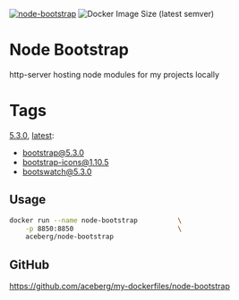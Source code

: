 [![node-bootstrap](https://github.com/aceberg/my-dockerfiles/actions/workflows/node-bootstrap.yml/badge.svg)](https://github.com/aceberg/my-dockerfiles/actions/workflows/node-bootstrap.yml)
![Docker Image Size (latest semver)](https://img.shields.io/docker/image-size/aceberg/node-bootstrap)

# Node Bootstrap

http-server hosting node modules for my projects locally

# Tags
[5.3.0](https://github.com/aceberg/my-dockerfiles/blob/main/node-bootstrap/Dockerfile-5.3.0), [latest](https://github.com/aceberg/my-dockerfiles/blob/main/node-bootstrap/Dockerfile-5.3.0):
- bootstrap@5.3.0
- bootstrap-icons@1.10.5
- bootswatch@5.3.0

## Usage

```sh
docker run --name node-bootstrap          \
    -p 8850:8850                          \
    aceberg/node-bootstrap
```

## GitHub

https://github.com/aceberg/my-dockerfiles/node-bootstrap